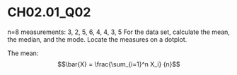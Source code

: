 # CH02.01_Q02 #

n=8 measurements: 3, 2, 5, 6, 4, 4, 3, 5
For the data set, calculate the mean, the median, and the mode. Locate the measures on a dotplot.

The mean: 
$$\bar{X} = \frac{\sum_{i=1}^n X_i} {n}$$
